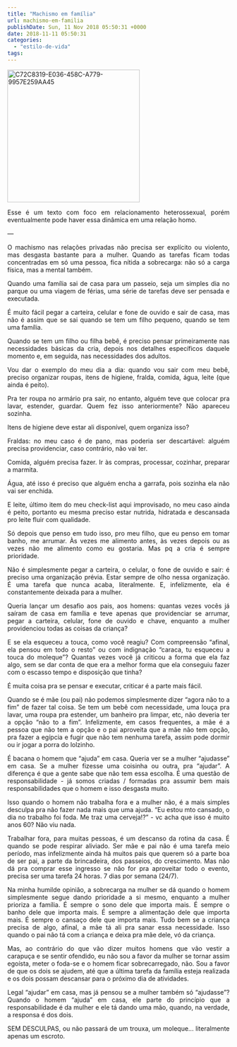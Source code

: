 ```yaml
---
title: "Machismo em família"
url: machismo-em-familia
publishDate: Sun, 11 Nov 2018 05:50:31 +0000
date: 2018-11-11 05:50:31
categories: 
  - "estilo-de-vida"
tags: 
---
```

<p style="text-align: justify;"><img class="size-medium wp-image-6811 alignleft" src="http://www.gabi.blog.br/wp-content/uploads/2018/11/C72C8319-E036-458C-A779-9957E259AA45-300x300.jpeg" alt="C72C8319-E036-458C-A779-9957E259AA45" width="300" height="300" /></p>
<p style="text-align: justify;">Esse é um texto com foco em relacionamento heterossexual, porém eventualmente pode haver essa dinâmica em uma relação homo.</p>
<p style="text-align: justify;">—</p>
<p style="text-align: justify;">O machismo nas relações privadas não precisa ser explícito ou violento, mas desgasta bastante para a mulher. Quando as tarefas ficam todas concentradas em só uma pessoa, fica nítida a sobrecarga: não só a carga física, mas a mental também.</p>
<p style="text-align: justify;">Quando uma família sai de casa para um passeio, seja um simples dia no parque ou uma viagem de férias, uma série de tarefas deve ser pensada e executada.</p>
<p style="text-align: justify;">É muito fácil pegar a carteira, celular e fone de ouvido e sair de casa, mas não é assim que se sai quando se tem um filho pequeno, quando se tem uma família.</p>
<p style="text-align: justify;">Quando se tem um filho ou filha bebê, é preciso pensar primeiramente nas necessidades básicas da cria, depois nos detalhes específicos daquele momento e, em seguida, nas necessidades dos adultos.</p>
<p style="text-align: justify;">Vou dar o exemplo do meu dia a dia: quando vou sair com meu bebê, preciso organizar roupas, itens de higiene, fralda, comida, água, leite (que ainda é peito).</p>
<p style="text-align: justify;">Pra ter roupa no armário pra sair, no entanto, alguém teve que colocar pra lavar, estender, guardar. Quem fez isso anteriormente? Não apareceu sozinha.</p>
<p style="text-align: justify;">Itens de higiene deve estar ali disponível, quem organiza isso?</p>
<p style="text-align: justify;">Fraldas: no meu caso é de pano, mas poderia ser descartável: alguém precisa providenciar, caso contrário, não vai ter.</p>
<p style="text-align: justify;">Comida, alguém precisa fazer. Ir às compras, processar, cozinhar, preparar a marmita.</p>
<p style="text-align: justify;">Água, até isso é preciso que alguém encha a garrafa, pois sozinha ela não vai ser enchida.</p>
<p style="text-align: justify;">E leite, último item do meu check-list aqui improvisado, no meu caso ainda é peito, portanto eu mesma preciso estar nutrida, hidratada e descansada pro leite fluir com qualidade.</p>
<p style="text-align: justify;">Só depois que penso em tudo isso, pro meu filho, que eu penso em tomar banho, me arrumar. Às vezes me alimento antes, às vezes depois ou as vezes não me alimento como eu gostaria. Mas pq a cria é sempre prioridade.</p>
<p style="text-align: justify;">Não é simplesmente pegar a carteira, o celular, o fone de ouvido e sair: é preciso uma organização prévia. Estar sempre de olho nessa organização. É uma tarefa que nunca acaba, literalmente. E, infelizmente, ela é constantemente deixada para a mulher.</p>
<p style="text-align: justify;">Queria lançar um desafio aos pais, aos homens: quantas vezes vocês já saíram de casa em família e teve apenas que providenciar se arrumar, pegar a carteira, celular, fone de ouvido e chave, enquanto a mulher providenciou todas as coisas da criança?</p>
<p style="text-align: justify;">E se ela esqueceu a touca, como você reagiu? Com compreensão “afinal, ela pensou em todo o resto” ou com indignação “caraca, tu esqueceu a touca do moleque”? Quantas vezes você já criticou a forma que ela faz algo, sem se dar conta de que era a melhor forma que ela conseguiu fazer com o escasso tempo e disposição que tinha?</p>
<p style="text-align: justify;">É muita coisa pra se pensar e executar, criticar é a parte mais fácil.</p>
<p style="text-align: justify;">Quando se é mãe (ou pai) não podemos simplesmente dizer “agora não to a fim” de fazer tal coisa. Se tem um bebê com necessidade, uma louça pra lavar, uma roupa pra estender, um banheiro pra limpar, etc, não deveria ter a opção “não to a fim”. Infelizmente, em casos frequentes, a mãe é a pessoa que não tem a opção e o pai aproveita que a mãe não tem opção, pra fazer a egípcia e fugir que não tem nenhuma tarefa, assim pode dormir ou ir jogar a porra do lolzinho.</p>
<p style="text-align: justify;">É bacana o homem que “ajuda” em casa. Queria ver se a mulher “ajudasse” em casa. Se a mulher fizesse uma coisinha ou outra, pra “ajudar”. A diferença é que a gente sabe que não tem essa escolha. É uma questão de responsabilidade - já somos criadas / formadas pra assumir bem mais responsabilidades que o homem e isso desgasta muito.</p>
<p style="text-align: justify;">Isso quando o homem não trabalha fora e a mulher não, é a mais simples desculpa pra não fazer nada mais que uma ajuda. “Eu estou mto cansado, o dia no trabalho foi foda. Me traz uma cerveja!?” - vc acha que isso é muito anos 60? Não viu nada.</p>
<p style="text-align: justify;">Trabalhar fora, para muitas pessoas, é um descanso da rotina da casa. É quando se pode respirar aliviado. Ser mãe e pai não é uma tarefa meio período, mas infelizmente ainda há muitos pais que querem só a parte boa de ser pai, a parte da brincadeira, dos passeios, do crescimento. Mas não dá pra comprar esse ingresso se não for pra aproveitar todo o evento, precisa ser uma tarefa 24 horas. 7 dias por semana (24/7).</p>
<p style="text-align: justify;">Na minha humilde opinião, a sobrecarga na mulher se dá quando o homem simplesmente segue dando prioridade a si mesmo, enquanto a mulher prioriza a família. É sempre o sono dele que importa mais. É sempre o banho dele que importa mais. É sempre a alimentação dele que importa mais. É sempre o cansaço dele que importa mais. Tudo bem se a criança precisa de algo, afinal, a mãe tá ali pra sanar essa necessidade. Isso quando o pai não tá com a criança e deixa pra mãe dele, vó da criança.</p>
<p style="text-align: justify;">Mas, ao contrário do que vão dizer muitos homens que vão vestir a carapuça e se sentir ofendido, eu não sou a favor da mulher se tornar assim egoísta, meter o foda-se e o homem ficar sobrecarregado, não. Sou a favor de que os dois se ajudem, até que a última tarefa da família esteja realizada e os dois possam descansar para o próximo dia de atividades.</p>
<p style="text-align: justify;">Legal “ajudar” em casa, mas já pensou se a mulher também só “ajudasse”?
Quando o homem “ajuda” em casa, ele parte do princípio que a responsabilidade é da mulher e ele tá dando uma mão, quando, na verdade, a responsa é dos dois.</p>
<p style="text-align: justify;">SEM DESCULPAS, ou não passará de um trouxa, um moleque... literalmente apenas um escroto.</p>
